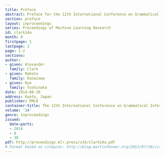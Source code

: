```yaml
---
title: Preface
abstract: Preface for the 12th International Conference on Grammatical Inference.
section: preface
layout: inproceedings
series: Proceedings of Machine Learning Research
id: clark14a
month: 0
firstpage: 1
lastpage: 2
page: 1-2
sections: 
author:
- given: Alexander
  family: Clark
- given: Makoto
  family: Kanazawa
- given: Ryo
  family: Yoshinaka
date: 2014-08-30
address: Kyoto, Japan
publisher: PMLR
container-title: The 12th International Conference on Grammatical Inference
volume: '34'
genre: inproceedings
issued:
  date-parts:
  - 2014
  - 8
  - 30
pdf: http://proceedings.mlr.press/v34/clark14a.pdf
# Format based on citeproc: http://blog.martinfenner.org/2013/07/30/citeproc-yaml-for-bibliographies/
---
```

